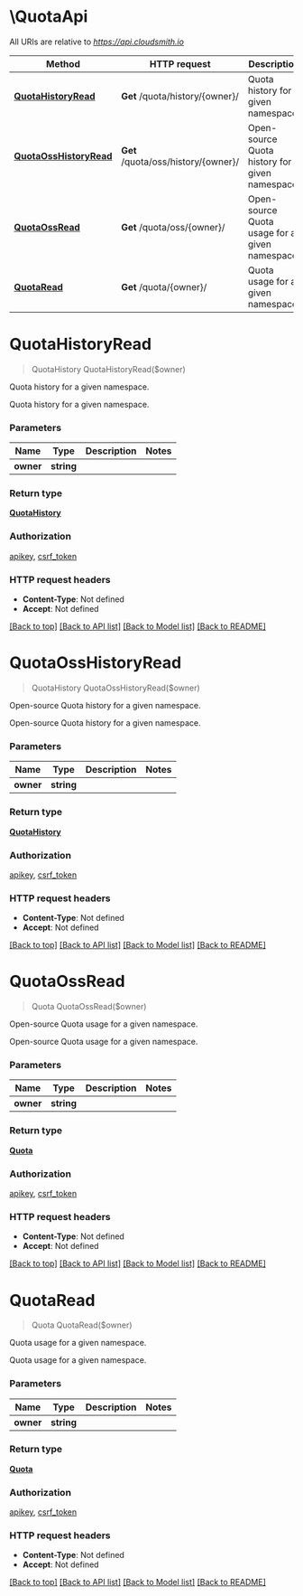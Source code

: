 # \QuotaApi

All URIs are relative to *https://api.cloudsmith.io*

Method | HTTP request | Description
------------- | ------------- | -------------
[**QuotaHistoryRead**](QuotaApi.md#QuotaHistoryRead) | **Get** /quota/history/{owner}/ | Quota history for a given namespace.
[**QuotaOssHistoryRead**](QuotaApi.md#QuotaOssHistoryRead) | **Get** /quota/oss/history/{owner}/ | Open-source Quota history for a given namespace.
[**QuotaOssRead**](QuotaApi.md#QuotaOssRead) | **Get** /quota/oss/{owner}/ | Open-source Quota usage for a given namespace.
[**QuotaRead**](QuotaApi.md#QuotaRead) | **Get** /quota/{owner}/ | Quota usage for a given namespace.


# **QuotaHistoryRead**
> QuotaHistory QuotaHistoryRead($owner)

Quota history for a given namespace.

Quota history for a given namespace.


### Parameters

Name | Type | Description  | Notes
------------- | ------------- | ------------- | -------------
 **owner** | **string**|  | 

### Return type

[**QuotaHistory**](QuotaHistory.md)

### Authorization

[apikey](../README.md#apikey), [csrf_token](../README.md#csrf_token)

### HTTP request headers

 - **Content-Type**: Not defined
 - **Accept**: Not defined

[[Back to top]](#) [[Back to API list]](../README.md#documentation-for-api-endpoints) [[Back to Model list]](../README.md#documentation-for-models) [[Back to README]](../README.md)

# **QuotaOssHistoryRead**
> QuotaHistory QuotaOssHistoryRead($owner)

Open-source Quota history for a given namespace.

Open-source Quota history for a given namespace.


### Parameters

Name | Type | Description  | Notes
------------- | ------------- | ------------- | -------------
 **owner** | **string**|  | 

### Return type

[**QuotaHistory**](QuotaHistory.md)

### Authorization

[apikey](../README.md#apikey), [csrf_token](../README.md#csrf_token)

### HTTP request headers

 - **Content-Type**: Not defined
 - **Accept**: Not defined

[[Back to top]](#) [[Back to API list]](../README.md#documentation-for-api-endpoints) [[Back to Model list]](../README.md#documentation-for-models) [[Back to README]](../README.md)

# **QuotaOssRead**
> Quota QuotaOssRead($owner)

Open-source Quota usage for a given namespace.

Open-source Quota usage for a given namespace.


### Parameters

Name | Type | Description  | Notes
------------- | ------------- | ------------- | -------------
 **owner** | **string**|  | 

### Return type

[**Quota**](Quota.md)

### Authorization

[apikey](../README.md#apikey), [csrf_token](../README.md#csrf_token)

### HTTP request headers

 - **Content-Type**: Not defined
 - **Accept**: Not defined

[[Back to top]](#) [[Back to API list]](../README.md#documentation-for-api-endpoints) [[Back to Model list]](../README.md#documentation-for-models) [[Back to README]](../README.md)

# **QuotaRead**
> Quota QuotaRead($owner)

Quota usage for a given namespace.

Quota usage for a given namespace.


### Parameters

Name | Type | Description  | Notes
------------- | ------------- | ------------- | -------------
 **owner** | **string**|  | 

### Return type

[**Quota**](Quota.md)

### Authorization

[apikey](../README.md#apikey), [csrf_token](../README.md#csrf_token)

### HTTP request headers

 - **Content-Type**: Not defined
 - **Accept**: Not defined

[[Back to top]](#) [[Back to API list]](../README.md#documentation-for-api-endpoints) [[Back to Model list]](../README.md#documentation-for-models) [[Back to README]](../README.md)

